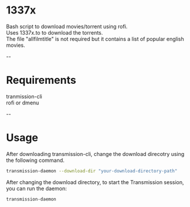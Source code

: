 # 1337x
Bash script to download movies/torrent using rofi.<br/>
Uses 1337x.to to download the torrents.<br/>
The file "allfilmtitle" is not required but it contains a list of popular english movies.<br/>

--
# Requirements
tranmission-cli<br/>
rofi or dmenu<br/>

--
# Usage
After downloading transmission-cli, change the download direcotry using the following command.

```sh
transmission-daemon --download-dir "your-download-directory-path"
```

After changing the download directory, to start the Transmission session, you can run the daemon:
```
transmission-daemon
```
